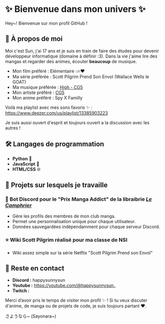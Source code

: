 # ✨ Bienvenue dans mon univers ✨

Hey~! Bienvenue sur mon profil GitHub !

## 👤 À propos de moi

Moi c'est Sun, j'ai 17 ans et je suis en train de faire des études pour devenir développeur informatique (domaine à définir :3). Dans la vie j'aime lire des mangas et regarder des animes, écouter **beaucoup** de musique.

- Mon film préféré : Elémentaire 💧🔥❤️
- Ma série préférée : Scott Pilgrim Prend Son Envol (Wallace Wells le GOAT)
- Ma musique préférée : [High - CG5](https://www.youtube.com/watch?v=veJ14e5yqNU)
- Mon artiste préféré : [CG5](https://www.youtube.com/@CG5/videos)
- Mon anime préféré : Spy X Familly

Voilà ma playlist avec mes sons favoris ✨ : https://www.deezer.com/us/playlist/13385903223

Je suis aussi ouvert d'esprit et toujours ouvert a la discussion avec les autres !

## 🛠️ Langages de programmation

- **Python** 🐍
- **JavaScript** 📜
- **HTML/CSS** 🌐

## 📂 Projets sur lesquels je travaille

### 🌸 Bot Discord pour le "Prix Manga Addict" de la libraibrie [*Le Camphrier*](https://www.librairielecamphrier.fr/)
- Gère les profils des membres de mon club manga.
- Permet une personnalisation unique pour chaque utilisateur.
- Données sauvegardées indépendamment pour chaque serveur Discord.

### ⭐ Wiki Scott Pilgrim réalisé pour ma classe de NSI
- Wiki assez simple sur la série Netflix "Scott Pilgrim Prend son Envol"

## 🌟 Reste en contact
- **Discord :** happysunnysun
- **Youtube :** https://youtube.com/@happysunnysun_
- **Twitch :**

Merci d’avoir pris le temps de visiter mon profil ✨ ! Si tu veux discuter d'anime, de manga ou de projets de code, je suis toujours partant ❤️.

さようなら~ (Sayonara~)
